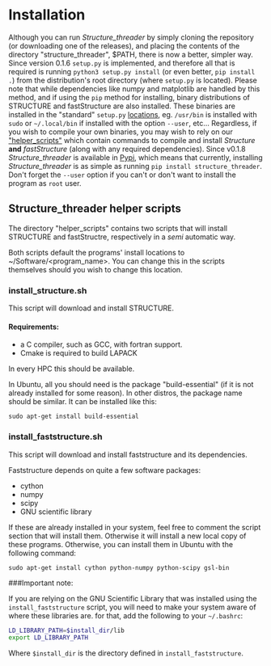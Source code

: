 # Installation
Although you can run *Structure_threader* by simply cloning the repository (or
downloading one of the releases), and placing the contents of the directory
"structure_threader", $PATH, there is now a better, simpler way.   
Since version 0.1.6 `setup.py` is implemented, and therefore all that is
required is running `python3 setup.py install` (or even better,
`pip install .`) from the distribution's root directory (where `setup.py` is
located).
Please note that while dependencies like numpy and matplotlib are handled by
this method, and if using the `pip` method for installing, binary distributions
of STRUCTURE and fastStructure are also installed.
These binaries are installed in the "standard" `setup.py`
[locations](https://docs.python.org/2/install/), eg. `/usr/bin` is installed
with `sudo` or `~/.local/bin` if installed with the option `--user`, etc...
Regardless, if you wish to compile your own binaries, you may wish to rely on
our
["helper_scripts"](https://github.com/StuntsPT/Structure_threader/tree/master/helper_scripts)
which contain commands to compile and install *Structure* **and**
*fastStructure* (along with any required dependencies).
Since v0.1.8 *Structure_threader* is available in
[Pypi](https://pypi.python.org/pypi/structure_threader/0.1.8), which means that
currently, installing *Structure_threader* is as simple as running
`pip install structure_threader`. Don't forget the `--user` option if you can't
or don't want to install the program as `root` user.


## Structure_threader helper scripts
The directory "helper_scripts" contains two scripts that will install STRUCTURE and fastStructre, respectively in a *semi* automatic way.

Both scripts default the programs' install locations to ~/Software/<program_name>. You can change this in the scripts themselves should you wish to change this location.


### install_structure.sh
This script will download and install STRUCTURE.


#### Requirements:
* a C compiler, such as GCC, with fortran support.
* Cmake is required to build LAPACK

In every HPC this should be available.

In Ubuntu, all you should need is the package "build-essential" (if it is not already installed for some reason). In other distros, the package name should be similar. It can be installed like this:

```
sudo apt-get install build-essential
```


### install_faststructure.sh
This script will download and install faststructure and its dependencies.

Faststructure depends on quite a few software packages:
* cython
* numpy
* scipy
* GNU scientific library

If these are already installed in your system, feel free to comment the script section that will install them. Otherwise it will install a new local copy of these programs. Otherwise, you can install them in Ubuntu with the following command:

```
sudo apt-get install cython python-numpy python-scipy gsl-bin
```

###Important note:

If you are relying on the GNU Scientific Library that was installed using the `install_faststructure` script, you will need to make your system aware of where these libraries are.
for that, add the following to your `~/.bashrc`:

```bash
LD_LIBRARY_PATH=$install_dir/lib
export LD_LIBRARY_PATH
```

Where `$install_dir` is the directory defined in `install_faststructure`.

